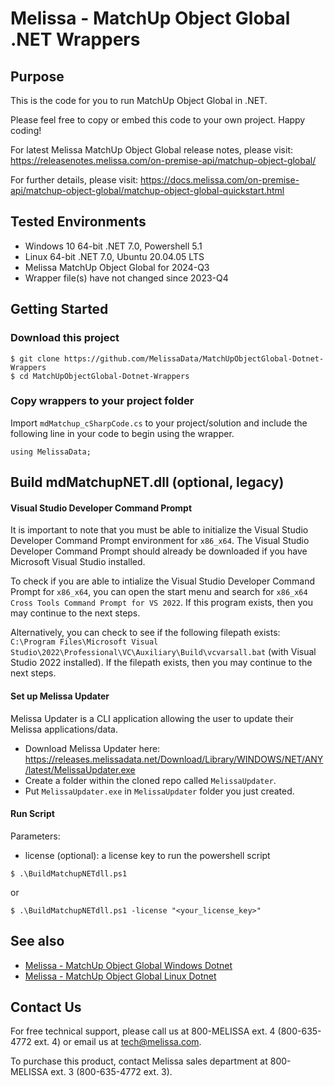 # Melissa - MatchUp Object Global .NET Wrappers

## Purpose
This is the code for you to run MatchUp Object Global in .NET.

Please feel free to copy or embed this code to your own project. Happy coding!

For latest Melissa MatchUp Object Global release notes, please visit: https://releasenotes.melissa.com/on-premise-api/matchup-object-global/

For further details, please visit: https://docs.melissa.com/on-premise-api/matchup-object-global/matchup-object-global-quickstart.html

## Tested Environments
- Windows 10 64-bit .NET 7.0, Powershell 5.1
- Linux 64-bit .NET 7.0, Ubuntu 20.04.05 LTS
- Melissa MatchUp Object Global for 2024-Q3
- Wrapper file(s) have not changed since 2023-Q4

## Getting Started

### Download this project
```
$ git clone https://github.com/MelissaData/MatchUpObjectGlobal-Dotnet-Wrappers
$ cd MatchUpObjectGlobal-Dotnet-Wrappers
```

### Copy wrappers to your project folder
Import `mdMatchup_cSharpCode.cs` to your project/solution and include the following line in your code to begin using the wrapper.

```
using MelissaData;
```

## Build mdMatchupNET.dll (optional, legacy)

#### Visual Studio Developer Command Prompt
It is important to note that you must be able to initialize the Visual Studio Developer Command Prompt environment for `x86_x64`. The Visual Studio Developer Command Prompt should already be downloaded if you have Microsoft Visual Studio installed. 

To check if you are able to intialize the Visual Studio Developer Command Prompt for `x86_x64`, you can open the start menu and search for `x86_x64 Cross Tools Command Prompt for VS 2022`. If this program exists, then you may continue to the next steps.

Alternatively, you can check to see if the following filepath exists: `C:\Program Files\Microsoft Visual Studio\2022\Professional\VC\Auxiliary\Build\vcvarsall.bat` (with Visual Studio 2022 installed). If the filepath exists, then you may continue to the next steps.

#### Set up Melissa Updater 
Melissa Updater is a CLI application allowing the user to update their Melissa applications/data. 

- Download Melissa Updater here: <https://releases.melissadata.net/Download/Library/WINDOWS/NET/ANY/latest/MelissaUpdater.exe>
- Create a folder within the cloned repo called `MelissaUpdater`.
- Put `MelissaUpdater.exe` in `MelissaUpdater` folder you just created.

#### Run Script
Parameters:
- license (optional): a license key to run the powershell script

```
$ .\BuildMatchupNETdll.ps1
```

or

```
$ .\BuildMatchupNETdll.ps1 -license "<your_license_key>"
```

## See also
- [Melissa - MatchUp Object Global Windows Dotnet](https://github.com/MelissaData/MatchUpObjectGlobal-Dotnet)
- [Melissa - MatchUp Object Global Linux Dotnet](https://github.com/MelissaData/MatchUpObjectGlobal-Dotnet-Linux)
    
## Contact Us
For free technical support, please call us at 800-MELISSA ext. 4 (800-635-4772 ext. 4) or email us at tech@melissa.com.

To purchase this product, contact Melissa sales department at 800-MELISSA ext. 3 (800-635-4772 ext. 3).
